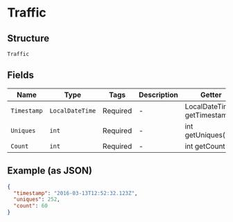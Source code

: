 
# Traffic

## Structure

`Traffic`

## Fields

| Name | Type | Tags | Description | Getter | Setter |
|  --- | --- | --- | --- | --- | --- |
| `Timestamp` | `LocalDateTime` | Required | - | LocalDateTime getTimestamp() | setTimestamp(LocalDateTime timestamp) |
| `Uniques` | `int` | Required | - | int getUniques() | setUniques(int uniques) |
| `Count` | `int` | Required | - | int getCount() | setCount(int count) |

## Example (as JSON)

```json
{
  "timestamp": "2016-03-13T12:52:32.123Z",
  "uniques": 252,
  "count": 60
}
```

